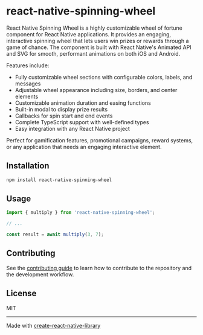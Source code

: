 # react-native-spinning-wheel

React Native Spinning Wheel is a highly customizable wheel of fortune component for React Native applications. It provides an engaging, interactive spinning wheel that lets users win prizes or rewards through a game of chance. The component is built with React Native's Animated API and SVG for smooth, performant animations on both iOS and Android.

Features include:
- Fully customizable wheel sections with configurable colors, labels, and messages
- Adjustable wheel appearance including size, borders, and center elements
- Customizable animation duration and easing functions
- Built-in modal to display prize results
- Callbacks for spin start and end events
- Complete TypeScript support with well-defined types
- Easy integration with any React Native project

Perfect for gamification features, promotional campaigns, reward systems, or any application that needs an engaging interactive element.

## Installation

```sh
npm install react-native-spinning-wheel
```

## Usage


```js
import { multiply } from 'react-native-spinning-wheel';

// ...

const result = await multiply(3, 7);
```


## Contributing

See the [contributing guide](CONTRIBUTING.md) to learn how to contribute to the repository and the development workflow.

## License

MIT

---

Made with [create-react-native-library](https://github.com/callstack/react-native-builder-bob)
